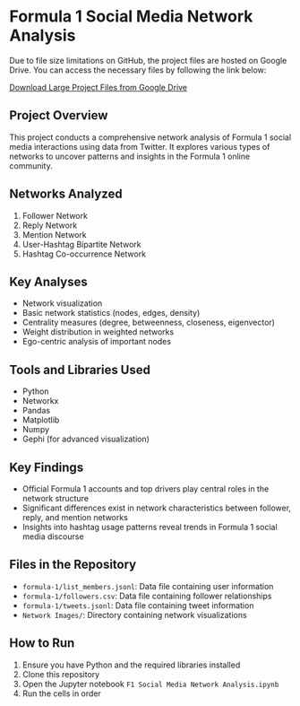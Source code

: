 # Formula 1 Social Media Network Analysis

Due to file size limitations on GitHub, the project files are hosted on Google Drive. You can access the necessary files by following the link below:

[Download Large Project Files from Google Drive](https://drive.google.com/drive/folders/12XdyYq2xgTBOXts1mHqqHCjHANWewtq3?usp=sharing)

## Project Overview

This project conducts a comprehensive network analysis of Formula 1 social media interactions using data from Twitter. It explores various types of networks to uncover patterns and insights in the Formula 1 online community.

## Networks Analyzed

1. Follower Network
2. Reply Network
3. Mention Network
4. User-Hashtag Bipartite Network
5. Hashtag Co-occurrence Network

## Key Analyses

- Network visualization
- Basic network statistics (nodes, edges, density)
- Centrality measures (degree, betweenness, closeness, eigenvector)
- Weight distribution in weighted networks
- Ego-centric analysis of important nodes

## Tools and Libraries Used

- Python
- Networkx
- Pandas
- Matplotlib
- Numpy
- Gephi (for advanced visualization)

## Key Findings

- Official Formula 1 accounts and top drivers play central roles in the network structure
- Significant differences exist in network characteristics between follower, reply, and mention networks
- Insights into hashtag usage patterns reveal trends in Formula 1 social media discourse

## Files in the Repository

- `formula-1/list_members.jsonl`: Data file containing user information
- `formula-1/followers.csv`: Data file containing follower relationships
- `formula-1/tweets.jsonl`: Data file containing tweet information
- `Network Images/`: Directory containing network visualizations

## How to Run

1. Ensure you have Python and the required libraries installed
2. Clone this repository
3. Open the Jupyter notebook `F1 Social Media Network Analysis.ipynb`
4. Run the cells in order
